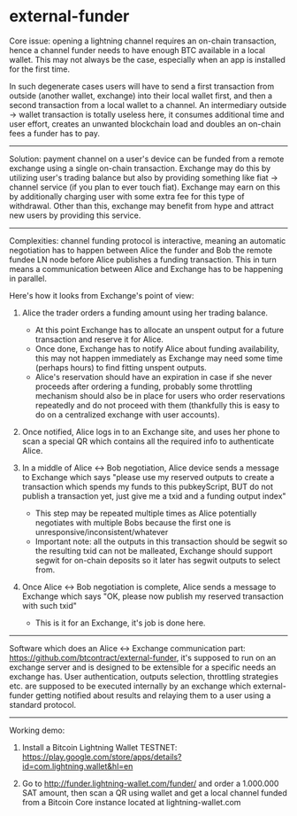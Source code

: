 # external-funder

Core issue: opening a lightning channel requires an on-chain transaction, hence a channel funder needs to have enough BTC available in a local wallet. This may not always be the case, especially when an app is installed for the first time. 

In such degenerate cases users will have to send a first transaction from outside (another wallet, exchange) into their local wallet first, and then a second transaction from a local wallet to a channel. An intermediary outside -> wallet transaction is totally useless here, it consumes additional time and user effort, creates an unwanted blockchain load and doubles an on-chain fees a funder has to pay.

---

Solution: payment channel on a user's device can be funded from a remote exchange using a single on-chain transaction. Exchange may do this by utilizing user's trading balance but also by providing something like fiat -> channel service (if you plan to ever touch fiat). Exchange may earn on this by additionally charging user with some extra fee for this type of withdrawal. Other than this, exchange may benefit from hype and attract new users by providing this service.

---

Complexities: channel funding protocol is interactive, meaning an automatic negotiation has to happen between Alice the funder and Bob the remote fundee LN node before Alice publishes a funding transaction. This in turn means a communication between Alice and Exchange has to be happening in parallel.

Here's how it looks from Exchange's point of view:

1. Alice the trader orders a funding amount using her trading balance.
	- At this point Exchange has to allocate an unspent output for a future transaction and reserve it for Alice.
	- Once done, Exchange has to notify Alice about funding availability, this may not happen immediately as Exchange may need some time (perhaps hours) to find fitting unspent outputs.
	- Alice's reservation should have an expiration in case if she never proceeds after ordering a funding, probably some throttling mechanism should also be in place for users who order reservations repeatedly and do not proceed with them (thankfully this is easy to do on a centralized exchange with user accounts).

2. Once notified, Alice logs in to an Exchange site, and uses her phone to scan a special QR which contains all the required info to authenticate Alice.

3. In a middle of Alice <-> Bob negotiation, Alice device sends a message to Exchange which says "please use my reserved outputs to create a transaction which spends my funds to this pubkeyScript, BUT do not publish a transaction yet, just give me a txid and a funding output index"
	- This step may be repeated multiple times as Alice potentially negotiates with multiple Bobs because the first one is unresponsive/inconsistent/whatever
	- Important note: all the outputs in this transaction should be segwit so the resulting txid can not be malleated, Exchange should support segwit for on-chain deposits so it later has segwit outputs to select from.

4. Once Alice <-> Bob negotiation is complete, Alice sends a message to Exchange which says "OK, please now publish my reserved transaction with such txid"
	- This is it for an Exchange, it's job is done here.

---

Software which does an Alice <-> Exchange communication part: https://github.com/btcontract/external-funder, it's supposed to run on an exchange server and is designed to be extensible for a specific needs an exchange has. User authentication, outputs selection, throttling strategies etc. are supposed to be executed internally by an exchange which external-funder getting notified about results and relaying them to a user using a standard protocol.

--- 

Working demo:

1. Install a Bitcoin Lightning Wallet TESTNET: https://play.google.com/store/apps/details?id=com.lightning.wallet&hl=en

2. Go to http://funder.lightning-wallet.com/funder/ and order a 1.000.000 SAT amount, then scan a QR using wallet and get a local channel funded from a Bitcoin Core instance located at lightning-wallet.com
